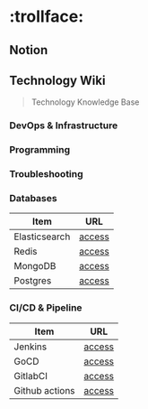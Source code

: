 # :trollface:

## Notion

## Technology Wiki

> Technology Knowledge Base

### DevOps & Infrastructure

### Programming

### Troubleshooting

### Databases

Item                              | URL
--------------------------------- | -------------
Elasticsearch                     | [access](https://portswigger.net/web-security)
Redis                             | [access](https://portswigger.net/web-security)
MongoDB                           | [access](https://portswigger.net/web-security)
Postgres                          | [access](https://portswigger.net/web-security)

### CI/CD & Pipeline

Item                              | URL
--------------------------------- | -------------
Jenkins                           | [access](https://portswigger.net/web-security)
GoCD                              | [access](https://portswigger.net/web-security)
GitlabCI                          | [access](https://portswigger.net/web-security)
Github actions                    | [access](https://portswigger.net/web-security)